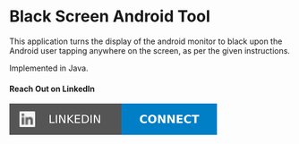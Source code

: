 # Black Screen Android Tool
This application turns the display of the android monitor to black upon the Android user tapping anywhere on the screen, as per the given instructions.

Implemented in Java.

#### Reach Out on LinkedIn

![](https://raw.githubusercontent.com/msizimkhize/Bread-and-Vital-Food-Cost-Analysis-South-Africa-and-International-/b567ed529300d59fa217a1de87dad558d7912406/IMG/68747470733a2f2f696d672e736869656c64732e696f2f62616467652f4c696e6b6564496e2d436f6e6e6563742d626c75653f7374796c653d666f722d7468652d6261646765266c6f676f3d6c696e6b6564696e.svg)
